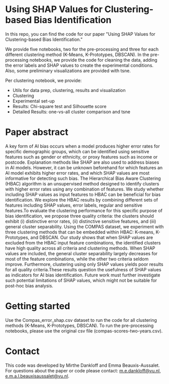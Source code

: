 # Using SHAP Values for Clustering-based Bias Identification
In this repo, you can find the code for our paper "Using SHAP Values for Clustering-based Bias Identification."

We provide five notebooks, two for the pre-processing and three for each different clustering method (K-Means, K-Prototypes, DBSCAN).
In the pre-processing notebooks, we provide the code for cleaning the data, adding the error labels and SHAP values to create the experimental conditions. Also, some preliminary visualizations are provided with tsne.

Per clustering notebook, we provide:
* Utils for data prep, clustering, results and visualization
* Clustering
* Experimental set-up
* Results: Chi-square test and Silhouette score
* Detailed Results: one-vs-all cluster comparison and tsne 

# Paper abstract
A key form of AI bias occurs when a model produces higher error rates for specific demographic groups, which can be identified using sensitive features such as gender or ethnicity, or proxy features such as income or postcode. Explanation methods like SHAP are also used to address biases in AI models. However, it can be unknown beforehand for which features an AI model exhibits higher error rates, and which SHAP values are most informative for detecting such bias. The Hierarchical Bias Aware Clustering (HBAC) algorithm is an unsupervised method designed to identify clusters with higher error rates using any combination of features. We study whether including SHAP values as input features to HBAC can be beneficial for bias identification. We explore the HBAC results by combining different sets of features including SHAP values, error labels, regular and sensitive features.To evaluate the clustering performance for this specific purpose of bias identification, we propose three quality criteria: the clusters should exhibit (i) distinctive error rates, (ii) distinctive sensitive features, and (iii) general cluster separability. Using the COMPAS dataset, we experiment with three clustering methods that can be embedded within HBAC: K-means, K-Prototypes, and DBSCAN. Our study shows that when SHAP values are excluded from the HBAC input feature combinations, the identified clusters have high quality across all criteria and clustering methods. When SHAP values are included, the general cluster separability largely decreases for most of the feature combinations, while the other two criteria seldom improve. Furthermore, clustering using only SHAP values yields poor results for all quality criteria.These results question the usefulness of SHAP values as indicators for AI bias identification. Future work must further investigate such potential limitations of SHAP values, which might not be suitable for post-hoc bias analysis.

# Getting started
Use the Compas_error_shap.csv dataset to run the code for all clustering methods (K-Means, K-Prototypes, DBSCAN). 
To run the pre-processing notebooks, please use the original csv file (compas-scores-two-years.csv). 

# Contact
This code was developed by Mirthe Dankloff and Emma Beauxis-Aussalet. 
For questions about the paper or code please contact: m.e.dankloff@vu.nl, e.m.a.l.beauxisaussalet@vu.nl.
